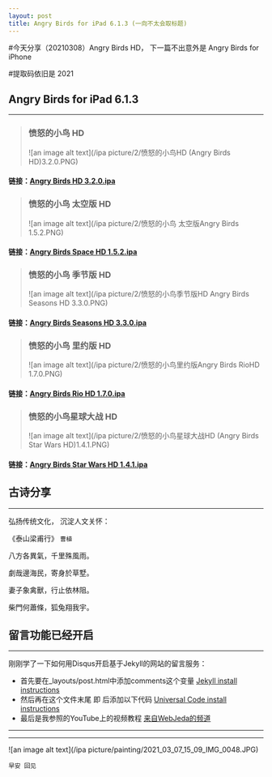 ```yaml
---
layout: post
title: Angry Birds for iPad 6.1.3 (一向不太会取标题)  
---
```


#今天分享（20210308）Angry Birds HD， 下一篇不出意外是 Angry Birds for iPhone

#提取码依旧是 2021

## Angry Birds for iPad 6.1.3 ##
----
> ### **愤怒的小鸟 HD**
> ![an image alt text](/ipa picture/2/愤怒的小鸟HD (Angry Birds HD)3.2.0.PNG)
#### 链接：[Angry Birds HD 3.2.0.ipa](https://pan.baidu.com/s/1rXHOGiTHhkrFunSCwrEEGA)  

> ### **愤怒的小鸟 太空版 HD**
> ![an image alt text](/ipa picture/2/愤怒的小鸟 太空版Angry Birds 1.5.2.PNG)
#### 链接：[Angry Birds Space HD 1.5.2.ipa](https://pan.baidu.com/s/1fjYh0IqonS4_hQygq7JB0w) 
 
> ### **愤怒的小鸟 季节版 HD** 
> ![an image alt text](/ipa picture/2/愤怒的小鸟季节版HD Angry Birds Seasons HD 3.3.0.PNG)
#### 链接：[Angry Birds Seasons HD 3.3.0.ipa](https://pan.baidu.com/s/1lmEemlUzSQuVoIGqNmdoLg) 

> ### **愤怒的小鸟 里约版 HD** 
> ![an image alt text](/ipa picture/2/愤怒的小鸟里约版Angry Birds RioHD 1.7.0.PNG)
#### 链接：[Angry Birds Rio HD 1.7.0.ipa](https://pan.baidu.com/s/1eDY08NcdCaKRi5CiBf7mSA) 

> ### **愤怒的小鸟星球大战 HD** 
> ![an image alt text](/ipa picture/2/愤怒的小鸟星球大战HD (Angry Birds Star Wars HD)1.4.1.PNG)
#### 链接：[Angry Birds Star Wars HD 1.4.1.ipa](https://pan.baidu.com/s/1immfSZd00mEYwJ_N0X0zKw) 

## 古诗分享 ##
----

弘扬传统文化， 沉淀人文关怀：

《泰山梁甫行》 `曹植`

八方各異氣，千里殊風雨。

劇哉邊海民，寄身於草墅。

妻子象禽獸，行止依林阻。

柴門何蕭條，狐兔翔我宇。

## 留言功能已经开启 ##
----

刚刚学了一下如何用Disqus开启基于Jekyll的网站的留言服务：

* 首先要在_layouts/post.html中添加comments这个变量 [Jekyll install instructions](https://startadaywithasmile.disqus.com/admin/settings/jekyll/)
* 然后再在这个文件末尾 即</article> 后添加以下代码 [Universal Code install instructions](https://startadaywithasmile.disqus.com/admin/install/platforms/universalcode/)
* 最后是我参照的YouTube上的视频教程 [来自WebJeda的频道](https://youtu.be/zhHY4tWpFz4)


----
****

![an image alt text](/ipa picture/painting/2021_03_07_15_09_IMG_0048.JPG)

`早安 回见`
